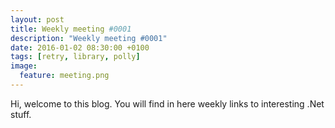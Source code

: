 ```yaml
---
layout: post
title: Weekly meeting #0001
description: "Weekly meeting #0001"
date: 2016-01-02 08:30:00 +0100
tags: [retry, library, polly]
image:
  feature: meeting.png
---
```


Hi, welcome to this blog.
You will find in here weekly links to interesting .Net stuff.